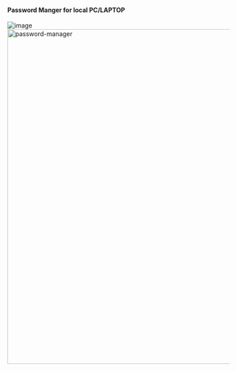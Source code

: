 #### Password Manger for local PC/LAPTOP ####


![image](https://github.com/kodesam/password-manager/assets/81068983/4b873760-7090-42df-81f8-80686f04144c)
<img width="758" alt="password-manager" src="https://github.com/user-attachments/assets/c1f5de03-aa4a-4189-9f3d-9054bb3dea64" />
